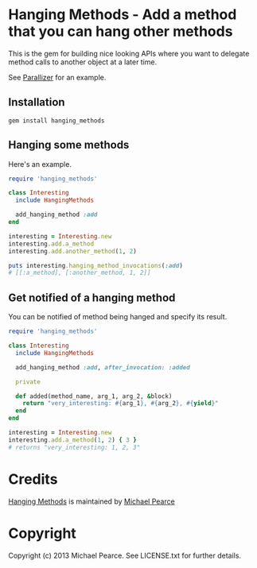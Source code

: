 # Hanging Methods - Add a method that you can hang other methods

This is the gem for building nice looking APIs where you want to delegate method calls to another object
at a later time.

See [Parallizer](https://github.com/michaelgpearce/parallizer) for an example.

## Installation

    gem install hanging_methods

## Hanging some methods

Here's an example.

```ruby
require 'hanging_methods'

class Interesting
  include HangingMethods

  add_hanging_method :add
end

interesting = Interesting.new
interesting.add.a_method
interesting.add.another_method(1, 2)

puts interesting.hanging_method_invocations(:add)
# [[:a_method], [:another_method, 1, 2]]
```


## Get notified of a hanging method

You can be notified of method being hanged and specify its result.

```ruby
require 'hanging_methods'

class Interesting
  include HangingMethods

  add_hanging_method :add, after_invocation: :added

  private

  def added(method_name, arg_1, arg_2, &block)
    return "very_interesting: #{arg_1}, #{arg_2}, #{yield}"
  end
end

interesting = Interesting.new
interesting.add.a_method(1, 2) { 3 }
# returns "very_interesting: 1, 2, 3"
```

# Credits

[Hanging Methods](https://github.com/michaelgpearce/hanging_methods) is maintained by [Michael Pearce](https://github.com/michaelgpearce)


# Copyright

Copyright (c) 2013 Michael Pearce. See LICENSE.txt for further details.

